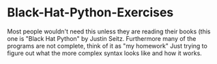 # Black-Hat-Python-Exercises
Most people wouldn't need this unless they are reading their books (this one is "Black Hat Python" by Justin Seitz. Furthermore many of the programs are not complete, think of it as "my homework"
Just trying to figure out what the more complex syntax looks like and how it works. 
